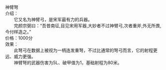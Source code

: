 <title>神臂弩</title>
<meta name="GENERATOR" content="WinCHM">
<meta http-equiv="Content-Type" content="text/html; charset=gb2312">
<br>神臂弩
<br>介绍：
<br>　　它又名为神臂弓，是宋军最有力的兵器。
<br>　　完颜宗弼曰：“吾昔南征,目见宋用军器,大妙者不过神臂弓,次者重斧,外无所畏,今付样造之。”
<br>价格：1000分
<br>效果：
<br>　　此弩弓在数据上被视为一柄连发重弩，不过比通常的弩弓而言，它的射程更远、威力更强。
<br>　　神臂弩的武器伤害为5L、破甲值为1，基础射程为80米。
<br>
<br>